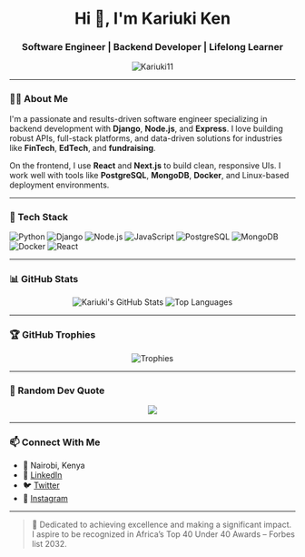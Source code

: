 <h1 align="center">Hi 👋, I'm Kariuki Ken</h1>
<h3 align="center">Software Engineer | Backend Developer | Lifelong Learner</h3>

<p align="center">
  <img src="https://komarev.com/ghpvc/?username=Kariuki11&label=Profile%20views&color=0e75b6&style=flat" alt="Kariuki11" />
</p>

---

### 🧑‍💻 About Me

I'm a passionate and results-driven software engineer specializing in backend development with **Django**, **Node.js**, and **Express**. I love building robust APIs, full-stack platforms, and data-driven solutions for industries like **FinTech**, **EdTech**, and **fundraising**.

On the frontend, I use **React** and **Next.js** to build clean, responsive UIs. I work well with tools like **PostgreSQL**, **MongoDB**, **Docker**, and Linux-based deployment environments.

---

### 💼 Tech Stack

![Python](https://img.shields.io/badge/Python-3670A0?style=for-the-badge&logo=python&logoColor=white)
![Django](https://img.shields.io/badge/Django-092E20?style=for-the-badge&logo=django&logoColor=white)
![Node.js](https://img.shields.io/badge/Node.js-339933?style=for-the-badge&logo=nodedotjs&logoColor=white)
![JavaScript](https://img.shields.io/badge/JavaScript-F7DF1E?style=for-the-badge&logo=javascript&logoColor=black)
![PostgreSQL](https://img.shields.io/badge/PostgreSQL-316192?style=for-the-badge&logo=postgresql&logoColor=white)
![MongoDB](https://img.shields.io/badge/MongoDB-4EA94B?style=for-the-badge&logo=mongodb&logoColor=white)
![Docker](https://img.shields.io/badge/Docker-2496ED?style=for-the-badge&logo=docker&logoColor=white)
![React](https://img.shields.io/badge/React-20232A?style=for-the-badge&logo=react&logoColor=61DAFB)

---

### 📊 GitHub Stats

<p align="center">
  <img src="https://github-readme-stats.vercel.app/api?username=Kariuki11&show_icons=true&theme=radical" alt="Kariuki's GitHub Stats" />
  <img src="https://github-readme-stats.vercel.app/api/top-langs/?username=Kariuki11&layout=compact&theme=radical" alt="Top Languages" />
</p>

---

### 🏆 GitHub Trophies

<p align="center">
  <img src="https://github-profile-trophy.vercel.app/?username=Kariuki11&theme=onedark&row=1&column=7" alt="Trophies" />
</p>

---

### 💬 Random Dev Quote

<p align="center">
  <img src="https://quotes-github-readme.vercel.app/api?type=horizontal&theme=radical" />
</p>

---

### 📫 Connect With Me

- 📍 Nairobi, Kenya
- 💼 [LinkedIn](https://www.linkedin.com/in/kennedy-kariuki-222922286)
- 🐦 [Twitter](https://twitter.com/Ken66463Ken)
- 📸 [Instagram](https://www.instagram.com/kariuki_ken)

---

> 🚀 Dedicated to achieving excellence and making a significant impact. I aspire to be recognized in Africa’s Top 40 Under 40 Awards – Forbes list 2032.
